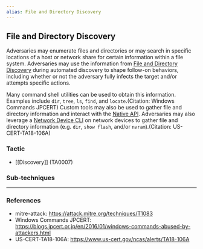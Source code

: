 ```yaml
---
alias: File and Directory Discovery
---
```


## File and Directory Discovery

Adversaries may enumerate files and directories or may search in specific locations of a host or network share for certain information within a file system. Adversaries may use the information from [File and Directory Discovery](https://attack.mitre.org/techniques/T1083) during automated discovery to shape follow-on behaviors, including whether or not the adversary fully infects the target and/or attempts specific actions.

Many command shell utilities can be used to obtain this information. Examples include <code>dir</code>, <code>tree</code>, <code>ls</code>, <code>find</code>, and <code>locate</code>.(Citation: Windows Commands JPCERT) Custom tools may also be used to gather file and directory information and interact with the [Native API](https://attack.mitre.org/techniques/T1106). Adversaries may also leverage a [Network Device CLI](https://attack.mitre.org/techniques/T1059/008) on network devices to gather file and directory information (e.g. <code>dir</code>, <code>show flash</code>, and/or <code>nvram</code>).(Citation: US-CERT-TA18-106A)


### Tactic

- [[Discovery]] (TA0007)

### Sub-techniques


---
### References

- mitre-attack: https://attack.mitre.org/techniques/T1083
- Windows Commands JPCERT: https://blogs.jpcert.or.jp/en/2016/01/windows-commands-abused-by-attackers.html
- US-CERT-TA18-106A: https://www.us-cert.gov/ncas/alerts/TA18-106A
